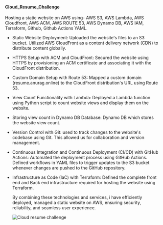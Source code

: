    #### Cloud_Resume_Challenge


Hosting a static website on AWS using-
AWS S3, AWS Lambda, AWS Cloudfront, AWS ACM, AWS ROUTE 53, AWS Dynamo DB, AWS IAM, Terraform, Github, Github Actions YAML.



* Static Website Deployment: Uploaded the website's files to an S3 bucket. Utilized AWS CloudFront as a content delivery network (CDN) to distribute content globally.

* HTTPS Setup with ACM and CloudFront: Secured the website using HTTPS by provisioning an ACM certificate and associating it with the CloudFront distribution.

* Custom Domain Setup with Route 53: Mapped a custom domain (resume.anurag.online) to the CloudFront distribution's URL using Route 53.

* View Count Functionality with Lambda: Deployed a Lambda function using Python script to count website views and display them on the website.

* Storing view count in Dynamo DB Database: Dynamo DB which stores the website view count.

* Version Control with Git: used to track changes to the website's codebase using Git. This allowed us for collaboration and version management.

* Continuous Integration and Continuous Deployment (CI/CD) with GitHub Actions: Automated the deployment process using GitHub Actions. Defined workflows in YAML files to trigger updates to 
  the S3 bucket whenever changes are pushed to the GitHub repository.

* Infrastructure as Code (IaC) with Terraform: Defined the complete front end and Back end infrastructure required for hosting the website using Terraform.



   By combining these technologies and services, i have efficiently deployed, managed a static website on AWS, ensuring security, reliability, and seamless user experience.

   ![Cloud resume challenge](https://github.com/anuragsharma140897/cloud-resume-challenge/assets/51899001/b16bbecc-3dca-4968-96e7-cf5b7c2d814d)













